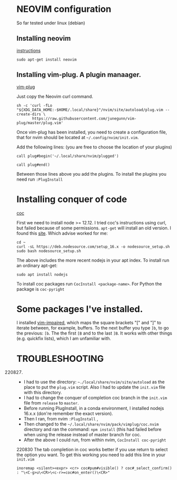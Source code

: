 # NEOVIM configuration

So far tested under linux (debian)

## Installing neovim

[instructions](https://github.com/neovim/neovim/wiki/Installing-Neovim)

```
sudo apt-get install neovim
```

## Installing vim-plug. A plugin manaager.

[vim-plug](https://github.com/junegunn/vim-plug)

Just copy the Neovim curl command.

```
sh -c 'curl -fLo "${XDG_DATA_HOME:-$HOME/.local/share}"/nvim/site/autoload/plug.vim --create-dirs \
       https://raw.githubusercontent.com/junegunn/vim-plug/master/plug.vim'
```

Once vim-plug has been installed, you need to create a configuration file, that
for nvim should be located at `~/.config/nvim/init.vim`.

Add the following lines: (you are free to choose the location of your plugins)
```
call plug#begin('~/.local/share/nvim/plugged')

call plug#end()
```

Between those lines above you add the plugins. To install the plugins you need
run `:PlugInstall`


# Installing conquer of code

[coc](https://github.com/neoclide/coc.nvim/wiki/Install-coc.nvim)

First we need to install node >= 12.12. I tried coc's instructions using curl,
but failed because of some permissions. `apt-get` will install an old version.
I found this [site](https://www.digitalocean.com/community/tutorials/how-to-install-node-js-on-ubuntu-20-04). Which advise worked for me:

```
cd ~
curl -sL https://deb.nodesource.com/setup_16.x -o nodesource_setup.sh
sudo bash nodesource_setup.sh
```
The above includes the more recent nodejs in your apt index. To install run an ordinary apt-get:
```
sudo apt install nodejs
```

To install coc packages run `CocInstall <package-name>`. For
Python the package is `coc-pyright`

# Some packages I've installed.

I installed [vim-impaired](https://github.com/tpope/vim-unimpaired), which maps the square brackets "[" and "]" to iterate between, for example, buffers. To the next buffer you type `]b`, to go the previous: `[b`. The the first `[B` and to the last `]B`. It works with other things (e.g. quickfix lists), which I am unfamiliar with.

# TROUBLESHOOTING

220827. 
- I had to use the directory: `~./local/share/nvim/site/autoload` as the place to put the `plug.vim` script. Also I had to update the `init.vim` file with this directory. 
- I had to change the conquer of completion coc branch in the `init.vim` file from `release` to `master`.
- Before running PlugInstall, in a conda environment, I installed nodejs 16.x.x (don're remember the exact version).
- Then I ran, from nvim `:PlugInstall` ,
- Then changed to the `~/.local/share/nvim/pack/vimplug/coc.nvim` directory and ran the command: `npm install` (this had failed before when using the release instead of master branch for coc.
- After the above I could run, from within nvim, `CocInstall coc-pyright`

220830
The tab completion in coc works better if you use return to select the option you want. To get this working you need to add this line in your `init.vim`

`inoremap <silent><expr> <cr> coc#pum#visible() ? coc#_select_confirm() : "\<C-g>u\<CR>\<c-r>=coc#on_enter()\<CR>"`



